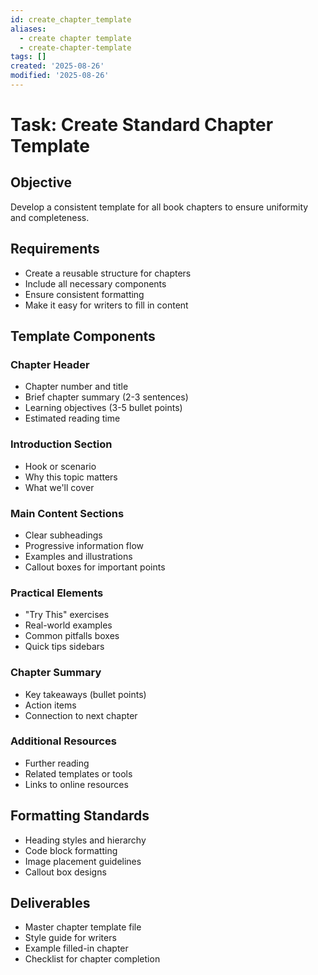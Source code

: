 ```yaml
---
id: create_chapter_template
aliases:
  - create chapter template
  - create-chapter-template
tags: []
created: '2025-08-26'
modified: '2025-08-26'
---
```


# Task: Create Standard Chapter Template

## Objective

Develop a consistent template for all book chapters to ensure uniformity and
completeness.

## Requirements

- Create a reusable structure for chapters
- Include all necessary components
- Ensure consistent formatting
- Make it easy for writers to fill in content

## Template Components

### Chapter Header

- Chapter number and title
- Brief chapter summary (2-3 sentences)
- Learning objectives (3-5 bullet points)
- Estimated reading time

### Introduction Section

- Hook or scenario
- Why this topic matters
- What we'll cover

### Main Content Sections

- Clear subheadings
- Progressive information flow
- Examples and illustrations
- Callout boxes for important points

### Practical Elements

- "Try This" exercises
- Real-world examples
- Common pitfalls boxes
- Quick tips sidebars

### Chapter Summary

- Key takeaways (bullet points)
- Action items
- Connection to next chapter

### Additional Resources

- Further reading
- Related templates or tools
- Links to online resources

## Formatting Standards

- Heading styles and hierarchy
- Code block formatting
- Image placement guidelines
- Callout box designs

## Deliverables

- Master chapter template file
- Style guide for writers
- Example filled-in chapter
- Checklist for chapter completion
